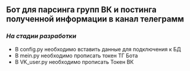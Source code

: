 ## Бот для парсинга групп ВК и постинга полученной информации в канал телеграмм

### *На стадии разработки*

* В config.py необходимо вставить данные для подключения к БД
* В mein.py необходимо прописать токен ТГ Бота
* В VK_user.py необходимо прописать Токен ВК


